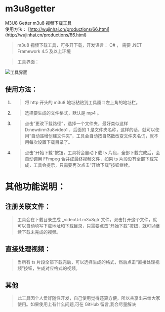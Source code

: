 # m3u8getter

M3U8 Getter m3u8 视频下载工具
<br/>
使用方法： [http://wujinhai.cn/productions/66.html](http://wujinhai.cn/productions/66.html)

> m3u8 视频下载工具，可多开下载，开发语言： C# ， 需要 .NET Framework 4.5 及以上环境

> 工具界面：

![工具界面](http://wujinhai.cn/data/upload/image/20190410/1554890104134306.jpg)

## 使用方法：

1. > 将 http 开头的 m3u8 地址粘贴到工具窗口左上角的地址栏。
2. > 选择要生成的文件格式，默认是 mp4 。
3. > 点击“更改下载路径”，选择一个文件夹，最好类似这样 D:newdirm3u8video1 ，后面的 1 是文件夹名称，这样的话，就可以使用“自动递增创建文件夹”，工具会自动按自然数改变文件夹名词，就不用每次设置下载目录了。
4. > 点击“开始下载”按钮，工具将会自动下载 ts 片段，全部下载完成后，会自动调用 FFmpeg 合并成最终视频文件，如果 ts 片段没有全部下载完成，工具会提示，只需要再次点击“开始下载”按钮继续。

# 其他功能说明：

## 注册关联文件：

> 工具会在下载目录生成 \_videoUrl.m3u8gtr 文件，双击打开这个文件，就可以自动填写下载地址和下载目录，只需要点击“开始下载”按钮，就可以继续下载未完成的视频。

## 直接处理视频：

> 当所有 ts 片段全部下载完后，可以选择生成的格式，然后点击“直接处理视频”按钮，生成对应格式的视频。

## 其他

> 此工具因个人爱好随性开发，自己使用觉得还算方便，所以共享出来给大家使用。如果使用上有什么问题,可在 GitHub 留言,我会尽量解决
